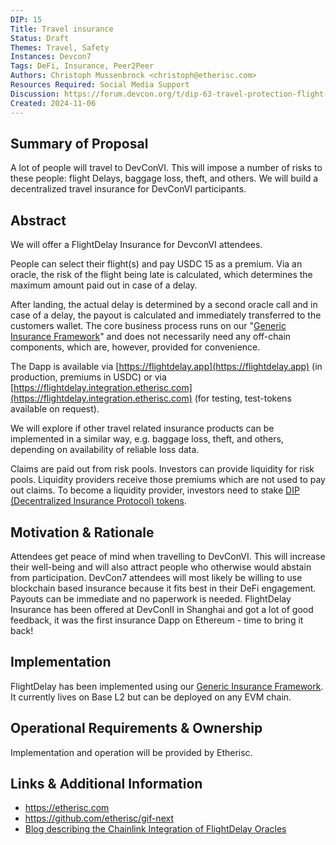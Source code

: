 ```yaml
---
DIP: 15
Title: Travel insurance
Status: Draft
Themes: Travel, Safety
Instances: Devcon7
Tags: DeFi, Insurance, Peer2Peer
Authors: Christoph Mussenbrock <christoph@etherisc.com>
Resources Required: Social Media Support
Discussion: https://forum.devcon.org/t/dip-63-travel-protection-flight-delay-protection/5244
Created: 2024-11-06
---
```


## Summary of Proposal

A lot of people will travel to DevConVI. This will impose a number of risks to these people:
flight Delays, baggage loss, theft, and others. We will build a decentralized travel insurance for DevConVI participants. 

## Abstract
We will offer a FlightDelay Insurance for DevconVI attendees. 

People can select their flight(s) and pay USDC 15 as a premium.
Via an oracle, the risk of the flight being late is calculated, which determines the maximum amount paid out in case of a delay.

After landing, the actual delay is determined by a second oracle call and in case of a delay, the payout is calculated
and immediately transferred to the customers wallet.
The core business process runs on our 
"[Generic Insurance Framework](https://github.com/etherisc/gif-next)" and does
not necessarily need any off-chain components, which are, however, provided for convenience. 

The Dapp is available via [https://flightdelay.app](https://flightdelay.app) (in production, premiums in USDC) or
via [https://flightdelay.integration.etherisc.com](https://flightdelay.integration.etherisc.com) (for testing, test-tokens available on request).

We will explore if other travel related insurance products can be implemented in a similar way, e.g. baggage loss,
theft, and others, depending on availability of reliable loss data. 

Claims are paid out from risk pools. Investors can provide liquidity for risk pools. Liquidity providers receive
those premiums which are not used to pay out claims. To become a liquidity provider, investors need to 
stake [DIP (Decentralized Insurance Protocol) tokens](https://etherscan.io/token/0xc719d010b63e5bbf2c0551872cd5316ed26acd83).

## Motivation & Rationale
Attendees get peace of mind when travelling to DevConVI. This will increase their well-being
and will also attract people who otherwise would abstain from participation.
DevCon7 attendees will most likely be willing to use blockchain based insurance because it fits
best in their DeFi engagement. Payouts can be immediate and no paperwork is needed.
FlightDelay Insurance has been offered at DevConII in Shanghai and got a lot of good feedback, 
it was the first insurance Dapp on Ethereum - time to bring it back!

## Implementation
FlightDelay has been implemented using our [Generic Insurance Framework](https://github.com/etherisc/gif-next).
It currently lives on Base L2 but can be deployed on any EVM chain.

## Operational Requirements & Ownership
Implementation and operation will be provided by Etherisc.

## Links & Additional Information
- https://etherisc.com
- https://github.com/etherisc/gif-next
- [Blog describing the Chainlink Integration of FlightDelay Oracles](https://blog.etherisc.com/etherisc-to-leverage-chainlink-oracles-for-decentralized-flight-insurance-product-9559b64d79c7)
